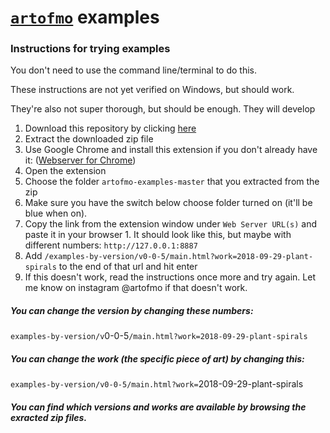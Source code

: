# [`artofmo`](https://github.com/maxhudson/artofmo) examples

### Instructions for trying examples

You don't need to use the command line/terminal to do this.

These instructions are not yet verified on Windows, but should work.

They're also not super thorough, but should be enough. They will develop

1. Download this repository by clicking [here](https://github.com/maxhudson/artofmo-examples/archive/master.zip)
1. Extract the downloaded zip file
1. Use Google Chrome and install this extension if you don't already have it: ([Webserver for Chrome](https://chrome.google.com/webstore/detail/web-server-for-chrome/ofhbbkphhbklhfoeikjpcbhemlocgigb?hl=en))
1. Open the extension
  1. Choose the folder `artofmo-examples-master` that you extracted from the zip
  1. Make sure you have the switch below choose folder turned on (it'll be blue when on).
  1. Copy the link from the extension window under `Web Server URL(s)` and paste it in your browser
    1. It should look like this, but maybe with different numbers: `http://127.0.0.1:8887`
1. Add `/examples-by-version/v0-0-5/main.html?work=2018-09-29-plant-spirals` to the end of that url and hit enter
1. If this doesn't work, read the instructions once more and try again. Let me know on instagram @artofmo if that doesn't work.

##### You can change the version by changing these numbers:

`examples-by-version/v`0-0-5`/main.html?work=2018-09-29-plant-spirals`

##### You can change the work (the specific piece of art) by changing this:

`examples-by-version/v0-0-5/main.html?work=`2018-09-29-plant-spirals

##### You can find which versions and works are available by browsing the exracted zip files.
